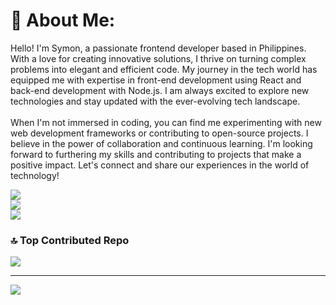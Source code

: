 # 💫 About Me:
Hello! I'm Symon, a passionate frontend developer based in Philippines. With a love for creating innovative solutions, I thrive on turning complex problems into elegant and efficient code. My journey in the tech world has equipped me with expertise in front-end development using React and back-end development with Node.js. I am always excited to explore new technologies and stay updated with the ever-evolving tech landscape.<br><br>When I'm not immersed in coding, you can find me experimenting with new web development frameworks or contributing to open-source projects. I believe in the power of collaboration and continuous learning. I'm looking forward to furthering my skills and contributing to projects that make a positive impact. Let's connect and share our experiences in the world of technology!



![](https://github-readme-stats.vercel.app/api?username=maxxx098&theme=dark&hide_border=true&include_all_commits=true&count_private=true)<br/>
![](https://github-readme-streak-stats.herokuapp.com/?user=maxxx098&theme=dark&hide_border=true)<br/>
![](https://github-readme-stats.vercel.app/api/top-langs/?username=maxxx098&theme=dark&hide_border=true&include_all_commits=true&count_private=true&layout=compact)





### 🔝 Top Contributed Repo
![](https://github-contributor-stats.vercel.app/api?username=maxxx098&limit=5&theme=dark&combine_all_yearly_contributions=true)



---
[![](https://visitcount.itsvg.in/api?id=maxxx098&icon=5&color=12)](https://visitcount.itsvg.in)

<!-- Proudly created with GPRM ( https://gprm.itsvg.in ) -->

